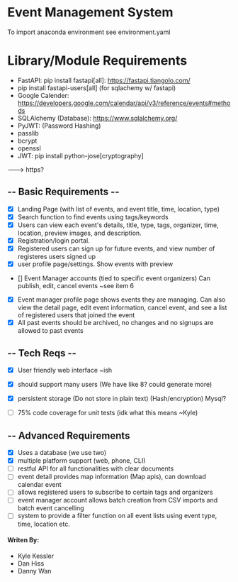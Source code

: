# Event Management System 
To import anaconda environment see environment.yaml

# Library/Module Requirements
- FastAPI: pip install fastapi[all]: https://fastapi.tiangolo.com/
- pip install fastapi-users[all] (for sqlachemy w/ fastapi)
- Google Calender: https://developers.google.com/calendar/api/v3/reference/events#methods
- SQLAlchemy (Database): https://www.sqlalchemy.org/
- PyJWT: (Password Hashing)
- passlib
- bcrypt
- openssl
- JWT: pip install python-jose[cryptography]

---> https?

## -- Basic Requirements --
- [X] Landing Page (with list of events, and event title, time, location, type)
- [X] Search function to find events using tags/keywords
- [X] Users can view each event's details, title, type, tags, organizer, time, location, preview images, and description.
- [X] Registration/login portal.
- [X] Registered users can sign up for future events, and view number of registeres users signed up
- [X] user profile page/settings. Show events with preview
- [] Event Manager accounts (tied to specific event organizers) Can publish, edit, cancel events ~see item 6
- [X] Event manager profile page shows events they are managing. Can also view the detail page, edit event information, cancel event, and see a list of registered users that joined the event
- [X] All past events should be archived, no changes and no signups are allowed to past events

## -- Tech Reqs --
- [X] User friendly web interface ~ish
- [X] should support many users (We have like 8? could generate more)
- [X] persistent storage (Do not store in plain text) (Hash/encryption) Mysql?
- [ ] 75% code coverage for unit tests (idk what this means ~Kyle)


## -- Advanced Requirements
- [X] Uses a database (we use two)
- [X] multiple platform support (web, phone, CLI)
- [ ] restful API for all functionalities with clear documents
- [ ] event detail provides map information (Map apis), can download calendar event
- [ ] allows registered users to subscribe to certain tags and organizers
- [ ] event manager account allows batch creation from CSV imports and batch event cancelling
- [ ] system to provide a filter function on all event lists using event type, time, location etc.

#### Writen By:
- Kyle Kessler
- Dan Hiss
- Danny Wan